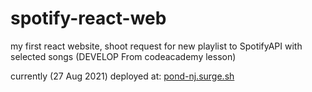 # spotify-react-web
my first react website, shoot request for new playlist to SpotifyAPI with selected songs
(DEVELOP From codeacademy lesson)

currently (27 Aug 2021) deployed at: <a href="http://pond-nj.surge.sh">pond-nj.surge.sh</a>
